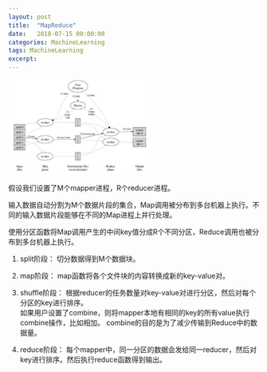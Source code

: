 ```yaml
---    
layout: post
title:  "MapReduce"
date:   2018-07-15 00:00:00
categories: MachineLearning
tags: MachineLearning
excerpt: 
---
```



<img src="/images/mr/1.png" width="57%" height="57%">

假设我们设置了M个mapper进程，R个reducer进程。

输入数据自动分割为M个数据片段的集合，Map调用被分布到多台机器上执行。不同的输入数据片段能够在不同的Map进程上并行处理。

使用分区函数将Map调用产生的中间key值分成R个不同分区，Reduce调用也被分布到多台机器上执行。

1. split阶段：
切分数据得到M个数据块。

2. map阶段：
map函数将各个文件块的内容转换成新的key-value对。  

3. shuffle阶段：
根据reducer的任务数量对key-value对进行分区，然后对每个分区的key进行排序。  
如果用户设置了combine，则将mapper本地有相同的key的所有value执行combine操作，比如相加。
combine的目的是为了减少传输到Reduce中的数据量。

4. reduce阶段：
每个mapper中，同一分区的数据会发给同一reducer，然后对key进行排序。然后执行reduce函数得到输出。

